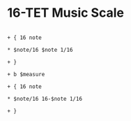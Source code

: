 # 16-TET Music Scale

```scenario oscilla

+ { 16 note

* $note/16 $note 1/16

+ }

+ b $measure

+ { 16 note

* $note/16 16-$note 1/16

+ }

```
